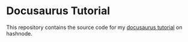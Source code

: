 # Docusaurus Tutorial 

This repository contains the source code for my [docusaurus tutorial](https://kirablog.hashnode.dev/documentation-site-using-docusaurus) on hashnode.